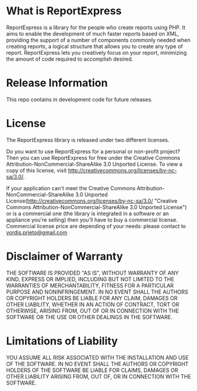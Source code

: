 What is ReportExpress
=====================
ReportExpress is a library for the people who create reports using PHP. 
It aims to enable the development of much faster reports based on XML, 
providing the support of a number of components commonly needed when creating reports, 
a logical structure that allows you to create any type of report. 
ReportExpress lets you creatively focus on your report, minimizing the amount 
of code required to accomplish desired.

Release Information
===================
This repo contains in development code for future releases.

License
=======
The ReportExpress library is released under two different licenses.

Do you want to use ReportExpress for a personal or non-profit project? 
Then you can use ReportExpress for free under 
the Creative Commons Attribution-NonCommercial-ShareAlike 3.0 Unported License. 
To view a copy of this license, visit http://creativecommons.org/licenses/by-nc-sa/3.0/.

If your application can't meet the Creative Commons Attribution-NonCommercial-ShareAlike 3.0 Unported License(http://creativecommons.org/licenses/by-nc-sa/3.0/ "Creative Commons Attribution-NonCommercial-ShareAlike 3.0 Unported License")
or is a commercial one (the library is integrated in a software or an appliance you're selling) 
then you'll have to buy a commercial license.
Commercial license price are depending of your needs: please contact to yordis.prieto@gmail.com

Disclaimer of Warranty
======================
THE SOFTWARE IS PROVIDED "AS IS", WITHOUT WARRANTY OF ANY KIND, EXPRESS OR
IMPLIED, INCLUDING BUT NOT LIMITED TO THE WARRANTIES OF MERCHANTABILITY,
FITNESS FOR A PARTICULAR PURPOSE AND NONINFRINGEMENT. IN NO EVENT SHALL THE
AUTHORS OR COPYRIGHT HOLDERS BE LIABLE FOR ANY CLAIM, DAMAGES OR OTHER
LIABILITY, WHETHER IN AN ACTION OF CONTRACT, TORT OR OTHERWISE, ARISING FROM,
OUT OF OR IN CONNECTION WITH THE SOFTWARE OR THE USE OR OTHER DEALINGS IN
THE SOFTWARE.

Limitations of Liability
========================
YOU ASSUME ALL RISK ASSOCIATED WITH THE INSTALLATION AND USE OF THE SOFTWARE. 
IN NO EVENT SHALL THE AUTHORS OR COPYRIGHT HOLDERS OF THE SOFTWARE BE LIABLE FOR CLAIMS, 
DAMAGES OR OTHER LIABILITY ARISING FROM, OUT OF, OR IN CONNECTION WITH THE SOFTWARE. 
